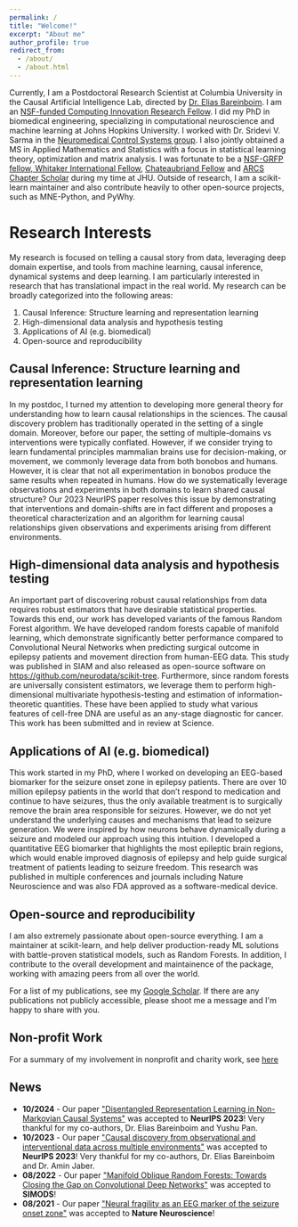 ```yaml
---
permalink: /
title: "Welcome!"
excerpt: "About me"
author_profile: true
redirect_from: 
  - /about/
  - /about.html
---
```


Currently, I am a Postdoctoral Research Scientist at Columbia University in the Causal Artificial Intelligence Lab, directed by [Dr. Elias Bareinboim](http://causalai.net). I am an [NSF-funded Computing Innovation Research Fellow](https://cifellows2021.org/2021-class/). I did my PhD in biomedical engineering, specializing in computational neuroscience and machine learning at Johns Hopkins University. I worked with Dr. Sridevi V. Sarma in the [Neuromedical Control Systems group](http://sarmalab.icm.jhu.edu/). I also jointly obtained a MS in Applied Mathematics and Statistics with a focus in statistical learning theory, optimization and matrix analysis. I was fortunate to be a [NSF-GRFP fellow, Whitaker International Fellow](https://icm.jhu.edu/2017/03/20/adam-li-selected-for-nsf-graduate-research-and-whitaker-international-fellowships/#.YH2ZT6lKj0o), [Chateaubriand Fellow](https://icm.jhu.edu/2017/06/16/adam-li-icm-phd-student-selected-for-chateaubriand-fellowship/#.YH2Zi6lKj0o) and [ARCS Chapter Scholar](https://icm.jhu.edu/2020/07/20/adam-li-icm-phd-student-receives-arcs-scholarship/#.YH2ZbKlKj0o) during my time at JHU. Outside of research, I am a scikit-learn maintainer and also contribute heavily to other open-source projects, such as MNE-Python, and PyWhy.

Research Interests
==================
My research is focused on telling a causal story from data, leveraging deep domain expertise, and tools from machine learning, causal inference, dynamical systems and deep learning. I am particularly interested in research that has translational impact in the real world. My research can be broadly categorized into the following areas:

1. Causal Inference: Structure learning and representation learning
2. High-dimensional data analysis and hypothesis testing
3. Applications of AI (e.g. biomedical)
4. Open-source and reproducibility

Causal Inference: Structure learning and representation learning
----------------------------------------------------------------
In my postdoc, I turned my attention to developing more general theory for understanding how to learn causal relationships in the sciences. The causal discovery problem has traditionally operated in the setting of a single domain. Moreover, before our paper, the setting of multiple-domains vs interventions were typically conflated. However, if we consider trying to learn fundamental principles mammalian brains use for decision-making, or movement, we commonly leverage data from both bonobos and humans. However, it is clear that not all experimentation in bonobos produce the same results when repeated in humans. How do we systematically leverage observations and experiments in both domains to learn shared causal structure? Our 2023 NeurIPS paper resolves this issue by demonstrating that interventions and domain-shifts are in fact different and proposes a theoretical characterization and an algorithm for learning causal relationships given observations and experiments arising from different environments. 

High-dimensional data analysis and hypothesis testing
-----------------------------------------------------
An important part of discovering robust causal relationships from data requires robust estimators that have desirable statistical properties. Towards this end, our work has developed variants of the famous Random Forest algorithm. We have developed random forests capable of manifold learning, which demonstrate significantly better performance compared to Convolutional Neural Networks when predicting surgical outcome in epilepsy patients and movement direction from human-EEG data. This study was published in SIAM and also released as open-source software on https://github.com/neurodata/scikit-tree. Furthermore, since random forests are universally consistent estimators, we leverage them to perform high-dimensional multivariate hypothesis-testing and estimation of information-theoretic quantities. These have been applied to study what various features of cell-free DNA are useful as an any-stage diagnostic for cancer. This work has been submitted and in review at Science.

Applications of AI (e.g. biomedical)
------------------------------------
This work started in my PhD, where I worked on developing an EEG-based biomarker for the seizure onset zone in epilepsy patients. There are over 10 million epilepsy patients in the world that don’t respond to medication and continue to have seizures, thus the only available treatment is to surgically remove the brain area responsible for seizures. However, we do not yet understand the underlying causes and mechanisms that lead to seizure generation. We were inspired by how neurons behave dynamically during a seizure and modeled our approach using this intuition. I developed a quantitative EEG biomarker that highlights the most epileptic brain regions, which would enable improved diagnosis of epilepsy and help guide surgical treatment of patients leading to seizure freedom. This research was published in multiple conferences and journals including Nature Neuroscience and was also FDA approved as a software-medical device.

Open-source and reproducibility
-------------------------------
I am also extremely passionate about open-source everything. I am a maintainer at scikit-learn, and help deliver production-ready ML solutions with battle-proven statistical models, such as Random Forests. In addition, I contribute to the overall development and maintainence of the package, working with amazing peers from all over the world.

For a list of my publications, see my [Google Scholar](https://scholar.google.com/citations?user=KxY17KcAAAAJ&hl=en). If there are any publications not publicly accessible, please shoot me a message and I'm happy to share with you.

Non-profit Work
---------------
For a summary of my involvement in nonprofit and charity work, see [here](/nonprofit)

## News
- **10/2024** - Our paper ["Disentangled Representation Learning in Non-Markovian Causal Systems"](https://causalai.net/r110.pdf) was accepted to **NeurIPS 2023**! Very thankful for my co-authors, Dr. Elias Bareinboim and Yushu Pan.
- **10/2023** - Our paper ["Causal discovery from observational and interventional data across multiple environments"](https://causalai.net/r98.pdf) was accepted to **NeurIPS 2023**! Very thankful for my co-authors, Dr. Elias Bareinboim and Dr. Amin Jaber.
- **08/2022** - Our paper ["Manifold Oblique Random Forests: Towards Closing the Gap on Convolutional Deep Networks"](https://arxiv.org/abs/1909.11799) was accepted to **SIMODS**!
- **08/2021** - Our paper ["Neural fragility as an EEG marker of the seizure onset zone"](https://www.nature.com/articles/s41593-021-00901-w) was accepted to **Nature Neuroscience**!

